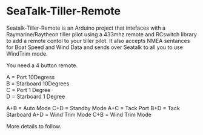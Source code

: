 # SeaTalk-Tiller-Remote
 
Seatalk-Tiller-Remote is an Arduino project that intefaces with a Raymarine/Raytheon tiller pilot using a 433mhz remote and RCswitch library to add a remote contol to your tiller pilot.
It also accepts NMEA sentances for Boat Speed and Wind Data and sends over Seatalk to all you to use WindTrim mode.

You need a 4 button remote.

A = Port 10Degress<br>
B = Starboard 10Degrees<br>
C = Port 1 Degree<br>
D = Starboard 1 Degree<br>

A+B = Auto Mode
C+D = Standby Mode
A+C = Tack Port
B+D = Tack Starboard
A+D = Wind Trim Mode
C+B = Wind Trim Mode

More details to follow.